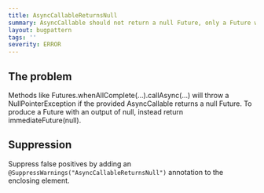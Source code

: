 ```yaml
---
title: AsyncCallableReturnsNull
summary: AsyncCallable should not return a null Future, only a Future whose result is null.
layout: bugpattern
tags: ''
severity: ERROR
---
```


<!--
*** AUTO-GENERATED, DO NOT MODIFY ***
To make changes, edit the @BugPattern annotation or the explanation in docs/bugpattern.
-->

## The problem
Methods like Futures.whenAllComplete(...).callAsync(...) will throw a NullPointerException if the provided AsyncCallable returns a null Future. To produce a Future with an output of null, instead return immediateFuture(null).

## Suppression
Suppress false positives by adding an `@SuppressWarnings("AsyncCallableReturnsNull")` annotation to the enclosing element.
